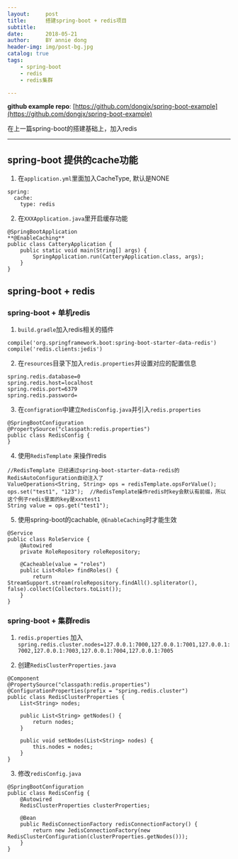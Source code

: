 ```yaml
---
layout:     post
title:      搭建spring-boot + redis项目
subtitle:   
date:       2018-05-21
author:     BY annie dong
header-img: img/post-bg.jpg
catalog: true
tags:
    - spring-boot
    - redis
    - redis集群

---
```


**github  example repo**: [https://github.com/dongjx/spring-boot-example](https://github.com/dongjx/spring-boot-example) 

在上一篇spring-boot的搭建基础上，加入redis  

---

## spring-boot 提供的cache功能    
1. 在`application.yml`里面加入CacheType, 默认是NONE   



```
spring:
  cache:
    type: redis
```

2. 在`XXXApplication.java`里开启缓存功能   


```
@SpringBootApplication
**@EnableCaching**
public class CatteryApplication {
	public static void main(String[] args) {
		SpringApplication.run(CatteryApplication.class, args);
	}
}

```

## spring-boot + redis

### spring-boot + 单机redis

1. `build.gradle`加入redis相关的插件   



```
compile('org.springframework.boot:spring-boot-starter-data-redis')
compile('redis.clients:jedis')
```

2. 在`resources`目录下加入`redis.properties`并设置对应的配置信息    


```
spring.redis.database=0
spring.redis.host=localhost
spring.redis.port=6379
spring.redis.password=
```
  
3. 在`configration`中建立`RedisConfig.java`并引入`redis.properties`     


```
@SpringBootConfiguration
@PropertySource("classpath:redis.properties")
public class RedisConfig {
}
```
  
4. 使用`RedisTemplate` 来操作redis    


```
//RedisTemplate 已经通过spring-boot-starter-data-redis的RedisAutoConfiguration自动注入了
ValueOperations<String, String> ops = redisTemplate.opsForValue();
ops.set("test1", "123");  //RedisTemplate操作redis时key会默认有前缀，所以这个例子redis里面的key是xxxtest1
String value = ops.get("test1");
```
  
5. 使用spring-boot的cachable, `@EnableCaching`时才能生效   


```
@Service
public class RoleService {
    @Autowired
    private RoleRepository roleRepository;

    @Cacheable(value = "roles")
    public List<Role> findRoles() {
        return StreamSupport.stream(roleRepository.findAll().spliterator(), false).collect(Collectors.toList());
    }
}
```

### spring-boot + 集群redis

1. `redis.properties` 加入 
`spring.redis.cluster.nodes=127.0.0.1:7000,127.0.0.1:7001,127.0.0.1:7002,127.0.0.1:7003,127.0.0.1:7004,127.0.0.1:7005`    

2. 创建`RedisClusterProperties.java`     


```
@Component
@PropertySource("classpath:redis.properties")
@ConfigurationProperties(prefix = "spring.redis.cluster")
public class RedisClusterProperties {
    List<String> nodes;

    public List<String> getNodes() {
        return nodes;
    }

    public void setNodes(List<String> nodes) {
        this.nodes = nodes;
    }
}
```

3. 修改`redisConfig.java`    


```
@SpringBootConfiguration
public class RedisConfig {
    @Autowired
    RedisClusterProperties clusterProperties;

    @Bean
    public RedisConnectionFactory redisConnectionFactory() {
        return new JedisConnectionFactory(new RedisClusterConfiguration(clusterProperties.getNodes()));
    }
}
```



